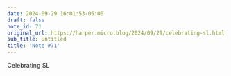 ```yaml
---
date: 2024-09-29 16:01:53-05:00
draft: false
note_id: 71
original_url: https://harper.micro.blog/2024/09/29/celebrating-sl.html
sub_title: Untitled
title: 'Note #71'
---
```


Celebrating SL